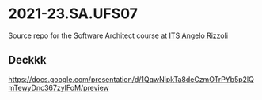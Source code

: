 # 2021-23.SA.UFS07

Source repo for the Software Architect course at [ITS Angelo Rizzoli](https://www.itsrizzoli.it/)

## Deckkk

https://docs.google.com/presentation/d/1QqwNipkTa8deCzmOTrPYb5p2lQmTewyDnc367zyIFoM/preview
